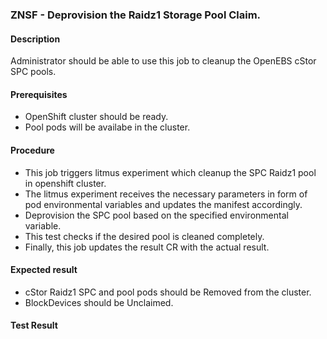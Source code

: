 ### ZNSF - Deprovision the Raidz1 Storage Pool Claim.

#### Description

Administrator should be able to use this job to cleanup the OpenEBS cStor SPC pools.

#### Prerequisites

- OpenShift cluster should be ready.
- Pool pods will be availabe in the cluster.

#### Procedure

- This job triggers litmus experiment which cleanup the SPC Raidz1 pool in openshift cluster.
- The litmus experiment receives the necessary parameters in form of pod environmental variables and updates the manifest accordingly.
- Deprovision the SPC pool based on the specified environmental variable.
- This test checks if the desired pool is cleaned completely.
- Finally, this job updates the result CR with the actual result.

#### Expected result

- cStor Raidz1 SPC and pool pods should be Removed from the cluster.
- BlockDevices should be Unclaimed.

#### Test Result